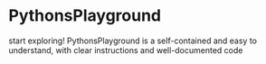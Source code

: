 # PythonsPlayground
start exploring! PythonsPlayground is a self-contained and easy to understand, with clear instructions and well-documented code
